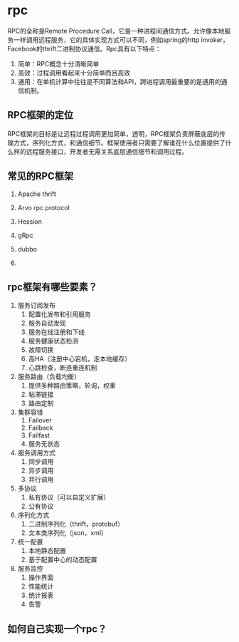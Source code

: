 # rpc
RPC的全称是Remote Procedure Call，它是一种进程间通信方式。允许像本地服务一样调用远程服务，它的具体实现方式可以不同，例如spring的http invoker，Facebook的thrift二进制协议通信。Rpc具有以下特点：
1. 简单：RPC概念十分清晰简单
2. 高效：过程调用看起来十分简单而且高效
3. 通用：在单机计算中往往是不同算法和API，跨进程调用最重要的是通用的通信机制。

## RPC框架的定位
RPC框架的目标是让远程过程调用更加简单，透明，RPC框架负责屏蔽底层的传输方式，序列化方式，和通信细节。框架使用者只需要了解谁在什么位置提供了什么样的远程服务接口，开发者无需关系底层通信细节和调用过程。

## 常见的RPC框架
1. Apache thrift
2. Arvo rpc protocol
3. Hession
4. gRpc
5. dubbo

6. 

## rpc框架有哪些要素？
1. 服务订阅发布
   1. 配置化发布和引用服务
   2. 服务自动发现
   3. 服务在线注册和下线
   4. 服务健康状态检测
   5. 故障切换
   6. 高HA（注册中心宕机，走本地缓存）
   7. 心跳检查，断连重连机制
2. 服务路由（负载均衡）
   1. 提供多种路由策略，轮询，权重
   2. 粘滞链接
   3. 路由定制
3. 集群容错
   1. Failover
   2. Failback
   3. Failfast
   4. 服务无状态
4. 服务调用方式
   1. 同步调用
   2. 异步调用
   3. 并行调用
5. 多协议
   1. 私有协议（可以自定义扩展）
   2. 公有协议
6. 序列化方式
   1. 二进制序列化（thrift，protobuf）
   2. 文本类序列化（json，xml）
7. 统一配置
   1. 本地静态配置
   2. 基于配置中心的动态配置
8. 服务监控
   1. 操作界面
   2. 性能统计
   3. 统计报表
   4. 告警



## 如何自己实现一个rpc？